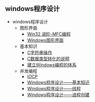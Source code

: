 ## windows程序设计
- windows程序设计
  - 图形界面
    - [Win32 进阶-MFC编程](windows程序设计/图形界面/Win32%20进阶-MFC编程.md)
    - [Windows图形界面](windows程序设计/图形界面/Windows图形界面.md)
  - 基本知识
    - [C字符串操作](windows程序设计/基本知识/C字符串操作.md)
    - [C数据类型转化的说明](windows程序设计/基本知识/C数据类型转化的说明.md)
    - [建立Windows编程的体系](windows程序设计/基本知识/建立Windows编程的体系.md)
  - 并发编程
    - [IOCP](windows程序设计/并发编程/IOCP.md)
    - [Windows程序设计——基本知识](windows程序设计/并发编程/Windows程序设计——基本知识.md)
    - [Windows程序设计——线程](windows程序设计/并发编程/Windows程序设计——线程.md)
    - [Windows程序设计——进程创建](windows程序设计/并发编程/Windows程序设计——进程创建.md)
